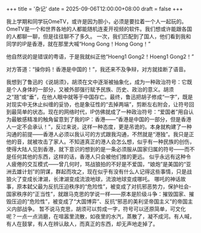 +++
title = '杂记'
date = 2025-09-06T12:00:00+08:00
draft = false
+++


我上学期和同学玩OmeTV，或许是因为胆小，必须是要拉着一个人一起玩的。OmeTV是一个和世界各地的人都能随机连麦开视频的软件。我们想或许能跟各国的人都聊一聊，但是往往聊不了多久。
一次，我们匹配到了国人，他们看到我和同学的IP是香港，就在那里大喊“Hong Gong！Hong Gong！”

他自然说的是错误的粤语，于是我就纠正他“Hoeng1 Gong2！Hoeng1 Gong2！”

对方答道：“操你妈！香港是中国的！”，我还来不及争辩，对方就挂断了语音。

我想到了鲁迅的《说胡须》，胡须在文中逐渐被抽象化，成为一种政治符号：它既是个人身体的一部分，又被外部强行赋予民族、历史、政治的意义。胡须之“翘”或“垂”，在他人眼中就等于中国存亡。最终，鲁迅把胡子修成“一字”，既是对现实中无休止纠缠的妥协，也是象征性的“去掉两端”，剪断左右附会，让符号回到最简单的状态。现在的网络时代，IP仿佛就成了一种政治符号：“爱国者”用自认为最敏感精准的触角留意到了我的IP：香港——“香港是中国的一部分，但是香港人一定不会承认！”，反过来说，这样一种态度，更是吊诡的。本身就构建了一种沟通的前提——香港人必须以我认可的方式跟我沟通，不然就是“港独”。我只是正他的音，就被攻击了家人。不知道真正的港人会怎么想，似乎有一种民族的创伤，使得大陆人见到香港，就下意识的想到的是一条必须服从国家归属的符号——而不是任何其他的东西，这样的话，香港人只会被他们推的更远。
似乎永远有这种令人疲倦的交互模式——曾几何时，骂战狼拍的不好是不爱国，“娘炮”是美国的“亚洲去雄计划”的阴谋，群起而攻之，现在似乎有没有什么人记得这些事情，只是战狼火了变成长津湖，长津湖变成流浪地球，流浪地球变成哪吒。
哪吒的神话故事，原本弑父最为反抗压迫秩序的“危险性”，被变成了对抗邪恶势力，保护社会-国家秩序的“正当性”，就跟马克思的学说一样——原本是阶级斗争：摧毁国家、摧毁压迫的“危险性”，被变成了“大国博弈”、反抗“邪恶的美利坚帝国主义”的帝国主义内部战争。
暂不说马克思，胡须可以剪成一字，符号可以还原简单，可文化呢？一点一点消磨，在喧嚣里流散，如夜里的水汽，蒸散了，凝不成河。有人喊，有人在鼓掌，有人在辨认敌人，而真正的东西，却无声地走掉了。
